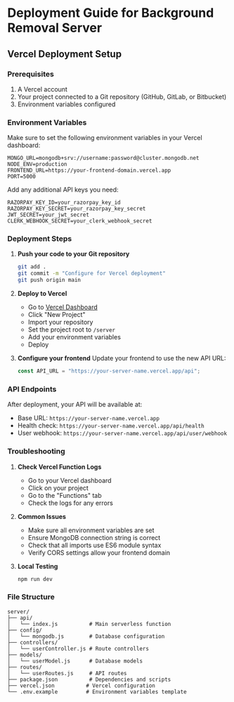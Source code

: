# Deployment Guide for Background Removal Server

## Vercel Deployment Setup

### Prerequisites

1. A Vercel account
2. Your project connected to a Git repository (GitHub, GitLab, or Bitbucket)
3. Environment variables configured

### Environment Variables

Make sure to set the following environment variables in your Vercel dashboard:

```
MONGO_URL=mongodb+srv://username:password@cluster.mongodb.net
NODE_ENV=production
FRONTEND_URL=https://your-frontend-domain.vercel.app
PORT=5000
```

Add any additional API keys you need:

```
RAZORPAY_KEY_ID=your_razorpay_key_id
RAZORPAY_KEY_SECRET=your_razorpay_key_secret
JWT_SECRET=your_jwt_secret
CLERK_WEBHOOK_SECRET=your_clerk_webhook_secret
```

### Deployment Steps

1. **Push your code to your Git repository**

   ```bash
   git add .
   git commit -m "Configure for Vercel deployment"
   git push origin main
   ```

2. **Deploy to Vercel**

   - Go to [Vercel Dashboard](https://vercel.com/dashboard)
   - Click "New Project"
   - Import your repository
   - Set the project root to `/server`
   - Add your environment variables
   - Deploy

3. **Configure your frontend**
   Update your frontend to use the new API URL:
   ```javascript
   const API_URL = "https://your-server-name.vercel.app/api";
   ```

### API Endpoints

After deployment, your API will be available at:

- Base URL: `https://your-server-name.vercel.app`
- Health check: `https://your-server-name.vercel.app/api/health`
- User webhook: `https://your-server-name.vercel.app/api/user/webhook`

### Troubleshooting

1. **Check Vercel Function Logs**

   - Go to your Vercel dashboard
   - Click on your project
   - Go to the "Functions" tab
   - Check the logs for any errors

2. **Common Issues**

   - Make sure all environment variables are set
   - Ensure MongoDB connection string is correct
   - Check that all imports use ES6 module syntax
   - Verify CORS settings allow your frontend domain

3. **Local Testing**
   ```bash
   npm run dev
   ```

### File Structure

```
server/
├── api/
│   └── index.js          # Main serverless function
├── config/
│   └── mongodb.js        # Database configuration
├── controllers/
│   └── userController.js # Route controllers
├── models/
│   └── userModel.js      # Database models
├── routes/
│   └── userRoutes.js     # API routes
├── package.json          # Dependencies and scripts
├── vercel.json          # Vercel configuration
└── .env.example         # Environment variables template
```
